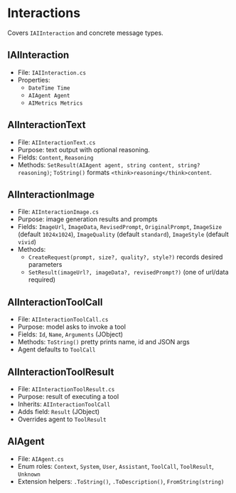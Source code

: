 # Interactions

Covers `IAIInteraction` and concrete message types.

## IAIInteraction
 
- File: `IAIInteraction.cs`
- Properties:
  - `DateTime Time`
  - `AIAgent Agent`
  - `AIMetrics Metrics`

## AIInteractionText
 
- File: `AIInteractionText.cs`
- Purpose: text output with optional reasoning.
- Fields: `Content`, `Reasoning`
- Methods: `SetResult(AIAgent agent, string content, string? reasoning)`; `ToString()` formats `<think>reasoning</think>content`.

## AIInteractionImage
 
- File: `AIInteractionImage.cs`
- Purpose: image generation results and prompts
- Fields: `ImageUrl`, `ImageData`, `RevisedPrompt`, `OriginalPrompt`, `ImageSize` (default `1024x1024`), `ImageQuality` (default `standard`), `ImageStyle` (default `vivid`)
- Methods:
  - `CreateRequest(prompt, size?, quality?, style?)` records desired parameters
  - `SetResult(imageUrl?, imageData?, revisedPrompt?)` (one of url/data required)

## AIInteractionToolCall
 
- File: `AIInteractionToolCall.cs`
- Purpose: model asks to invoke a tool
- Fields: `Id`, `Name`, `Arguments` (JObject)
- Methods: `ToString()` pretty prints name, id and JSON args
- Agent defaults to `ToolCall`

## AIInteractionToolResult
 
- File: `AIInteractionToolResult.cs`
- Purpose: result of executing a tool
- Inherits: `AIInteractionToolCall`
- Adds field: `Result` (JObject)
- Overrides agent to `ToolResult`

## AIAgent
 
- File: `AIAgent.cs`
- Enum roles: `Context`, `System`, `User`, `Assistant`, `ToolCall`, `ToolResult`, `Unknown`
- Extension helpers: `.ToString()`, `.ToDescription()`, `FromString(string)`
